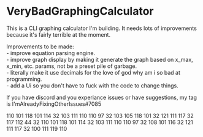 # VeryBadGraphingCalculator
This is a CLI graphing calculator I'm building. It needs lots of improvements because it's fairly terrible at the moment.


Improvements to be made:
  <br>- improve equation parsing engine.
  <br>- improve graph display by making it generate the graph based on x_max, x_min, etc. params, not be a preset pile of garbage.
  <br>- literally make it use decimals for the love of god why am i so bad at programming.
  <br>- add a Ui so you don't have to fuck with the code to change things.
  
If you have discord and you experiance issues or have suggestions, my tag is I'mAlreadyFixingOtherIssues#7085

110 101 118 101 114 32 103 111 110 110 97 32 103 105 118 101 32 121 111 117 32 117 112 44 32 110 101 118 101 114 32 103 111 110 110 97 32 108 101 116 32 121 111 117 32 100 111 119 110 
